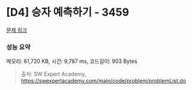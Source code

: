 # [D4] 승자 예측하기 - 3459 

[문제 링크](https://swexpertacademy.com/main/code/problem/problemDetail.do?contestProbId=AWFPoj1qANoDFAV0) 

### 성능 요약

메모리: 61,720 KB, 시간: 9,787 ms, 코드길이: 903 Bytes



> 출처: SW Expert Academy, https://swexpertacademy.com/main/code/problem/problemList.do